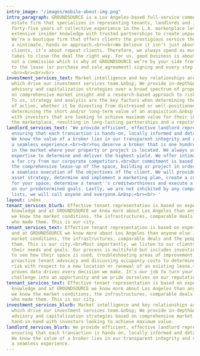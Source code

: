 ```yaml
---
intro_image: "/images/mobile-about-img.png"
intro_paragraph: GROUNDSOURCE is a Los Angeles-based full-service commercial real
  estate firm that specializes in representing tenants, landlords and investors. Our
  forty-five years of collective experience in the L.A. marketplace lets us combine
  extensive insider knowledge with trusted partnerships to create unparalleled value.
  We’re a boutique firm that offers clients the prestigious service they deserve with
  a nintimate, hands-on approach.<br><br>We believe it isn’t just about satisfied
  clients, it’s about repeat clients. Therefore, we always spend as much time as it
  takes to close the deal the right way. For us, good business is about a connection,
  not a commission which is why at GROUNDSOURCE we’re by your side from the fact-finding
  to the lease (or purchase and sale agreement) signing and every step along the way.
  <br><br><br><br>
investment_services_text: Market intelligence and key relationships are the catalysts
  which drive our investment services team.&nbsp; We provide in-depth&nbsp;&nbsp;investment
  advisory and capitalization strategies over a broad spectrum of property types based
  on comprehensive market insight and a research-based approach to risk mitigation.&nbsp;
  To us, strategy and analysis are the key factors when determining the best course
  of action, whether it be divesting from distressed or well-positioned assets, or
  determining the short and/or long-term value of an acquisition.&nbsp; We work hand-in-hand
  with investors that are looking to achieve maximum value for their interests in
  the marketplace, resulting in long-lasting partnerships and a reputation of trust.
landlord_services_text: 'We provide efficient, effective landlord representation,
  ensuring that each transaction is hands-on, locally informed and detail-oriented.
  We know the value of a broker lies in our transparent integrity and commitment to
  a seamless experience.<br><br>You deserve a broker that is one hundred percent invested
  in the market where your property or project is located. We always use neighborhood
  expertise to determine and deliver the highest yield. We offer intimate accessibility,
  a far cry from our corporate competitors.<br>Our commitment is based on addressing
  the comprehensive lease-up of the space, building or project in order to ensure
  a seamless execution of the objectives of the client. We will provide a proactive
  asset strategy, determine and implement a marketing plan, create a competitive environment
  for your space, determine a tenant''s creditworthiness and execute a lease based
  on our predetermined goals. Lastly, we are not inhibited by any company do not call
  lists, we will call anyone and everyone.&nbsp;<br><br> '
layout: index
tenant_services_blurb: Effective tenant representation is based on experience and
  knowledge and at GROUNDSOURCE we know more about Los Angeles than anyone else --
  we know the market conditions, the infrastructures, comparable deals and the people
  who made them. This is our city.
tenant_services_text: Effective tenant representation is based on experience and knowledge
  and at GROUNDSOURCE we know more about Los Angeles than anyone else -- we know the
  market conditions, the infrastructures, comparable deals and the people who made
  them. This is our city.<br>Most importantly, we listen to our clients. We understand
  their needs and goals. Our process is multifold but includes investing the time
  to see how their space is used, troubleshooting areas of improvement,&nbsp;&nbsp;promoting
  proactive tenant advocacy and discussing occupancy costs to determine how to mitigate
  risk with respect to a new location or renewal of an existing lease.<br>At GROUNDSOURCE
  proven data drives every decision we make. It’s our job to turn your real estate
  challenge into an opportunity and we pride ourselves on our reputation of success.
tennant_services_text: Effective tenant representation is based on experience and
  knowledge and at GROUNDSOURCE we know more about Los Angeles than anyone else --
  we know the market conditions, the infrastructures, comparable deals and the people
  who made them. This is our city.
investment_services_blurb: Market intelligence and key relationships are the catalysts
  which drive our investment services team.&nbsp; We provide in-depth&nbsp;&nbsp;investment
  advisory and capitalization strategies based on comprehensive market insight, working
  hand-in-hand with investors looking to achieve maximum value.
landlord_services_blurb: We provide efficient, effective landlord representation,
  ensuring that each transaction is hands-on, locally informed and detail-oriented.
  We know the value of a broker lies in our transparent integrity and commitment to
  a seamless experience.
---
```



